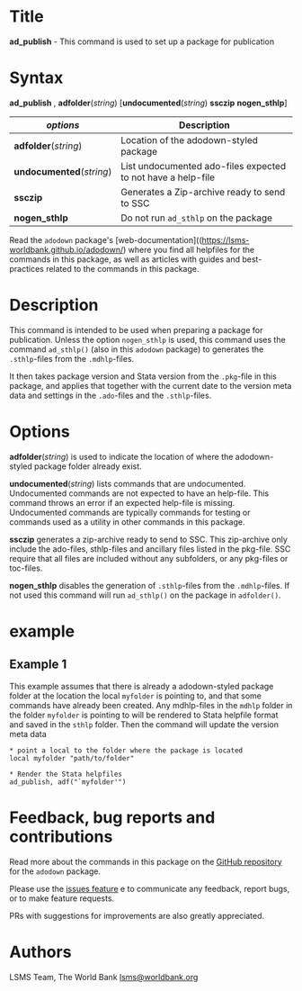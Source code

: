 # Title

__ad_publish__ - This command is used to set up a package for publication

# Syntax

__ad_publish__ , __**adf**older__(_string_) [__**und**ocumented__(_string_) __ssczip__ __nogen_sthlp__]

| _options_ | Description |
|-----------|-------------|
| __**adf**older__(_string_) | Location of the adodown-styled package |
| __**und**ocumented__(_string_) | List undocumented ado-files expected to not have a help-file |
| __ssczip__ | Generates a Zip-archive ready to send to SSC  |
| __nogen_sthlp__ | Do not run `ad_sthlp` on the package   |

Read the `adodown` package's [web-documentation]((https://lsms-worldbank.github.io/adodown/) where you find all helpfiles for the commands in this package, as well as articles with guides and best-practices related to the commands in this package.

# Description

This command is intended to be used when preparing a package for publication. Unless the option `nogen_sthlp` is used, this command uses the command `ad_sthlp()` (also in this `adodown` package) to generates the `.sthlp`-files from the `.mdhlp`-files.

It then takes package version and Stata version from the `.pkg`-file in this package, and applies that together with the current date to the version meta data and settings in the `.ado`-files and the `.sthlp`-files.

# Options

__**adf**older__(_string_) is used to indicate the location of where the adodown-styled package folder already exist.

__**und**ocumented__(_string_) lists commands that are undocumented. Undocumented commands are not expected to have an help-file. This command throws an error if an expected help-file is missing. Undocumented commands are typically commands for testing or commands used as a utility in other commands in this package.

__ssczip__ generates a zip-archive ready to send to SSC. This zip-archive only include the ado-files, sthlp-files and ancillary files listed in the pkg-file. SSC require that all files are included without any subfolders, or any pkg-files or toc-files.

__nogen_sthlp__ disables the generation of `.sthlp`-files from the `.mdhlp`-files. If not used this command will run `ad_sthlp()` on the package in `adfolder()`.

# example

## Example 1

This example assumes that there is already a adodown-styled package folder at the location the local `myfolder` is pointing to, and that some commands have already been created. Any mdhlp-files in the `mdhlp` folder in the folder `myfolder` is pointing to will be rendered to Stata helpfile format and saved in the `sthlp` folder. Then the command will update the version meta data

```
* point a local to the folder where the package is located
local myfolder "path/to/folder"

* Render the Stata helpfiles
ad_publish, adf("`myfolder'")
```

# Feedback, bug reports and contributions

Read more about the commands in this package on the [GitHub repository](https://github.com/lsms-worldbank/adodown) for the `adodown` package.

Please use the [issues feature](https://github.com/lsms-worldbank/adodown/issues) e to communicate any feedback, report bugs, or to make feature requests.

PRs with suggestions for improvements are also greatly appreciated.

# Authors

LSMS Team, The World Bank lsms@worldbank.org
